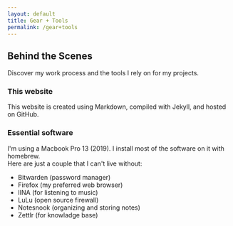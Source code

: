 ```yaml
---
layout: default
title: Gear + Tools
permalink: /gear+tools
---
```


## Behind the Scenes
Discover my work process and the tools I rely on for my projects.
### This website
This website is created using Markdown, compiled with Jekyll, and hosted on GitHub.
### Essential software
I'm using a Macbook Pro 13 (2019). I install most of the software on it with homebrew.  
Here are just a couple that I can't live without:
- Bitwarden (password manager)
- Firefox (my preferred web browser)
- IINA (for listening to music)
- LuLu (open source firewall)
- Notesnook (organizing and storing notes)
- Zettlr (for knowladge base)

